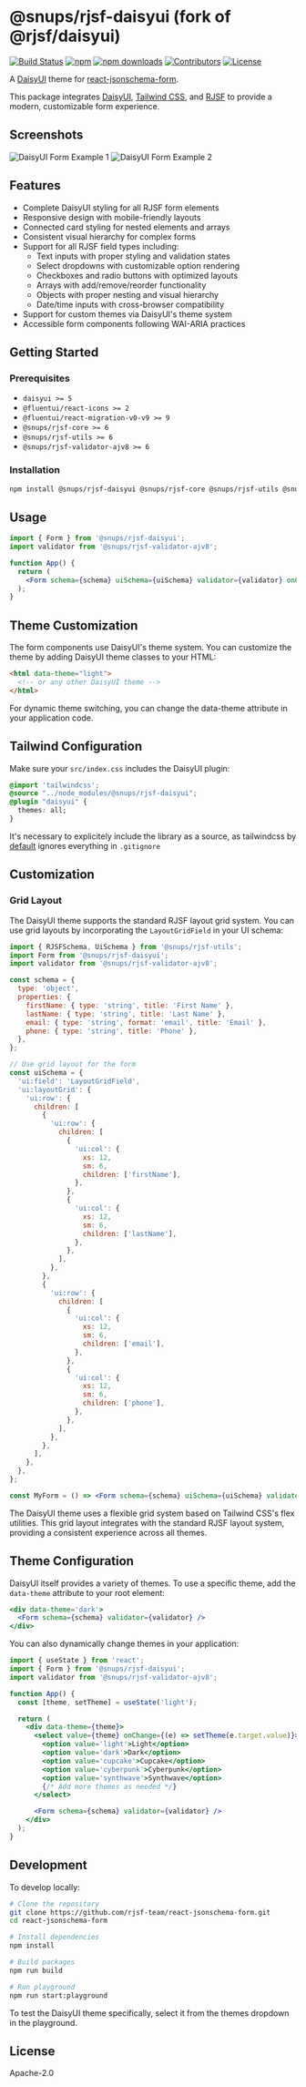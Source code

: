 # @snups/rjsf-daisyui (fork of @rjsf/daisyui)

[![Build Status][build-shield]][build-url]
[![npm][npm-shield]][npm-url]
[![npm downloads][npm-dl-shield]][npm-dl-url]
[![Contributors][contributors-shield]][contributors-url]
[![License][license-shield]][license-url]

A [DaisyUI](https://daisyui.com/) theme for [react-jsonschema-form](https://github.com/rjsf-team/react-jsonschema-form/).

This package integrates [DaisyUI](https://daisyui.com/), [Tailwind CSS](https://tailwindcss.com/), and [RJSF](https://github.com/rjsf-team/react-jsonschema-form/) to provide a modern, customizable form experience.

## Screenshots

![DaisyUI Form Example 1](daisy-screenshot1.png)
![DaisyUI Form Example 2](daisy-screenshot2.png)

## Features

- Complete DaisyUI styling for all RJSF form elements
- Responsive design with mobile-friendly layouts
- Connected card styling for nested elements and arrays
- Consistent visual hierarchy for complex forms
- Support for all RJSF field types including:
  - Text inputs with proper styling and validation states
  - Select dropdowns with customizable option rendering
  - Checkboxes and radio buttons with optimized layouts
  - Arrays with add/remove/reorder functionality
  - Objects with proper nesting and visual hierarchy
  - Date/time inputs with cross-browser compatibility
- Support for custom themes via DaisyUI's theme system
- Accessible form components following WAI-ARIA practices

## Getting Started

### Prerequisites

- `daisyui >= 5`
- `@fluentui/react-icons >= 2`
- `@fluentui/react-migration-v0-v9 >= 9`
- `@snups/rjsf-core >= 6`
- `@snups/rjsf-utils >= 6`
- `@snups/rjsf-validator-ajv8 >= 6`

### Installation

```bash
npm install @snups/rjsf-daisyui @snups/rjsf-core @snups/rjsf-utils @snups/rjsf-validator-ajv8 tailwindcss daisyui
```

## Usage

```jsx
import { Form } from '@snups/rjsf-daisyui';
import validator from '@snups/rjsf-validator-ajv8';

function App() {
  return (
    <Form schema={schema} uiSchema={uiSchema} validator={validator} onChange={console.log} onSubmit={console.log} />
  );
}
```

## Theme Customization

The form components use DaisyUI's theme system. You can customize the theme by adding DaisyUI theme classes to your HTML:

```html
<html data-theme="light">
  <!-- or any other DaisyUI theme -->
</html>
```

For dynamic theme switching, you can change the data-theme attribute in your application code.

## Tailwind Configuration

Make sure your `src/index.css` includes the DaisyUI plugin:

```css
@import 'tailwindcss';
@source "../node_modules/@snups/rjsf-daisyui";
@plugin "daisyui" {
  themes: all;
}
```
It's necessary to explicitely include the library as a source, as tailwindcss by [default](https://tailwindcss.com/docs/detecting-classes-in-source-files#explicitly-registering-sources) ignores everything in `.gitignore` 
## Customization

### Grid Layout

The DaisyUI theme supports the standard RJSF layout grid system. You can use grid layouts by incorporating the `LayoutGridField` in your UI schema:

```jsx
import { RJSFSchema, UiSchema } from '@snups/rjsf-utils';
import Form from '@snups/rjsf-daisyui';
import validator from '@snups/rjsf-validator-ajv8';

const schema = {
  type: 'object',
  properties: {
    firstName: { type: 'string', title: 'First Name' },
    lastName: { type: 'string', title: 'Last Name' },
    email: { type: 'string', format: 'email', title: 'Email' },
    phone: { type: 'string', title: 'Phone' },
  },
};

// Use grid layout for the form
const uiSchema = {
  'ui:field': 'LayoutGridField',
  'ui:layoutGrid': {
    'ui:row': {
      children: [
        {
          'ui:row': {
            children: [
              {
                'ui:col': {
                  xs: 12,
                  sm: 6,
                  children: ['firstName'],
                },
              },
              {
                'ui:col': {
                  xs: 12,
                  sm: 6,
                  children: ['lastName'],
                },
              },
            ],
          },
        },
        {
          'ui:row': {
            children: [
              {
                'ui:col': {
                  xs: 12,
                  sm: 6,
                  children: ['email'],
                },
              },
              {
                'ui:col': {
                  xs: 12,
                  sm: 6,
                  children: ['phone'],
                },
              },
            ],
          },
        },
      ],
    },
  },
};

const MyForm = () => <Form schema={schema} uiSchema={uiSchema} validator={validator} />;
```

The DaisyUI theme uses a flexible grid system based on Tailwind CSS's flex utilities. This grid layout integrates with the standard RJSF layout system, providing a consistent experience across all themes.

## Theme Configuration

DaisyUI itself provides a variety of themes. To use a specific theme, add the `data-theme` attribute to your root element:

```jsx
<div data-theme='dark'>
  <Form schema={schema} validator={validator} />
</div>
```

You can also dynamically change themes in your application:

```jsx
import { useState } from 'react';
import { Form } from '@snups/rjsf-daisyui';
import validator from '@snups/rjsf-validator-ajv8';

function App() {
  const [theme, setTheme] = useState('light');

  return (
    <div data-theme={theme}>
      <select value={theme} onChange={(e) => setTheme(e.target.value)}>
        <option value='light'>Light</option>
        <option value='dark'>Dark</option>
        <option value='cupcake'>Cupcake</option>
        <option value='cyberpunk'>Cyberpunk</option>
        <option value='synthwave'>Synthwave</option>
        {/* Add more themes as needed */}
      </select>

      <Form schema={schema} validator={validator} />
    </div>
  );
}
```

## Development

To develop locally:

```bash
# Clone the repository
git clone https://github.com/rjsf-team/react-jsonschema-form.git
cd react-jsonschema-form

# Install dependencies
npm install

# Build packages
npm run build

# Run playground
npm run start:playground
```

To test the DaisyUI theme specifically, select it from the themes dropdown in the playground.

## License

Apache-2.0

[build-shield]: https://github.com/rjsf-team/react-jsonschema-form/workflows/CI/badge.svg
[build-url]: https://github.com/rjsf-team/react-jsonschema-form/actions
[npm-shield]: https://img.shields.io/npm/v/@snups/rjsf-daisyui/latest.svg?style=flat-square
[npm-url]: https://www.npmjs.com/package/@snups/rjsf-daisyui
[npm-dl-shield]: https://img.shields.io/npm/dm/@snups/rjsf-daisyui.svg?style=flat-square
[npm-dl-url]: https://www.npmjs.com/package/@snups/rjsf-daisyui
[contributors-shield]: https://img.shields.io/github/contributors/rjsf-team/react-jsonschema-form.svg?style=flat-square
[contributors-url]: https://github.com/rjsf-team/react-jsonschema-form/graphs/contributors
[license-shield]: https://img.shields.io/badge/license-Apache%202.0-blue.svg?style=flat-square
[license-url]: https://github.com/rjsf-team/react-jsonschema-form/blob/main/LICENSE
